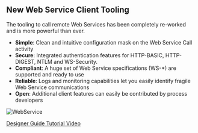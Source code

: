 ## New Web Service Client Tooling
The tooling to call remote Web Services has been completely re-worked and is more powerful than ever.

* __Simple__: Clean and intuitive configuration mask on the Web Service Call activity
* __Secure__: Integrated authentication features for HTTP-BASIC, HTTP-DIGEST, NTLM and WS-Security.
* __Compliant__: A huge set of Web Service specifications (WS-*) are supported and ready to use
* __Reliable__: Logs and monitoring capabilities let you easily identify fragile Web Service communications
* __Open__: Additional client features can easily be contributed by process developers

![WebService](images/71_wsClient_requestTab.png "Web Service Request")

<div class="short-links">
	<a href="${docBaseUrl}/designer-guide/3rd-party-integration/index.html#web-services" target="_blank">
	  <i class="fas fa-book"></i> Designer Guide
	</a>
	<a href="/tutorial" target="_blank">
	  <i class="fas fa-video"></i> Tutorial Video
	</a>
</div>
